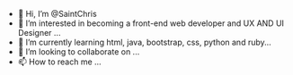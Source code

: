 - 👋 Hi, I’m @SaintChris
- 👀 I’m interested in becoming a front-end web developer and UX AND UI Designer ...
- 🌱 I’m currently learning html, java, bootstrap, css, python and ruby...
- 💞️ I’m looking to collaborate on ...
- 📫 How to reach me ...

<!---
SaintChris/SaintChris is a ✨ special ✨ repository because its `README.md` (this file) appears on your GitHub profile.
You can click the Preview link to take a look at your changes.
--->
